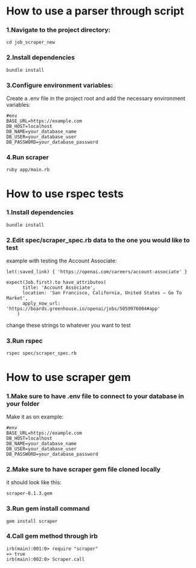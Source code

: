 # How to use a parser through script

### 1.Navigate to the project directory:
```
cd job_scraper_new
```

### 2.Install dependencies
```
bundle install
```

### 3.Configure environment variables:
Create a .env file in the project root and add the necessary environment variables:
```
#env
BASE_URL=https://example.com
DB_HOST=localhost
DB_NAME=your_database_name
DB_USER=your_database_user
DB_PASSWORD=your_database_password
```

### 4.Run scraper
```
ruby app/main.rb
```

# How to use rspec tests
### 1.Install dependencies
```
bundle install
```

### 2.Edit spec/scraper_spec.rb data to the one you would like to test 
example with testing the Account Associate:
```
let(:saved_link) { 'https://openai.com/careers/account-associate' }

expect(Job.first).to have_attributes(
      title: 'Account Associate',
      location: 'San Francisco, California, United States — Go To Market',
      apply_now_url: 'https://boards.greenhouse.io/openai/jobs/5059976004#app'
    )
```
change these strings to whatever you want to test

### 3.Run rspec 
```
rspec spec/scraper_spec.rb
```

# How to use scraper gem
### 1.Make sure to have .env file to connect to your database in your folder 
Make it as on example:
```
#env
BASE_URL=https://example.com
DB_HOST=localhost
DB_NAME=your_database_name
DB_USER=your_database_user
DB_PASSWORD=your_database_password
```
### 2.Make sure to have scraper gem file cloned locally
it should look like this:
```
scraper-0.1.3.gem
```
### 3.Run gem install command
```
gem install scraper
```
### 4.Call gem method through irb
```
irb(main):001:0> require "scraper"
=> true
irb(main):002:0> Scraper.call
```
